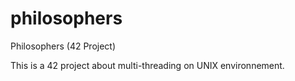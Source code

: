 # philosophers
Philosophers (42 Project)

This is a 42 project about multi-threading on UNIX environnement.
